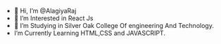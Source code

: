 - 👋 Hi, I’m @AlagiyaRaj
- 👀 I’m Interested in React Js
- 🌱 I’m Studying in Silver Oak College Of engineering And Technology.
-  I’m Currently Learning HTML,CSS and JAVASCRIPT.

<!---
AlagiyaRaj/AlagiyaRaj is a ✨ special ✨ repository because its `README.md` (this file) appears on your GitHub profile.
You can click the Preview link to take a look at your changes.
--->
